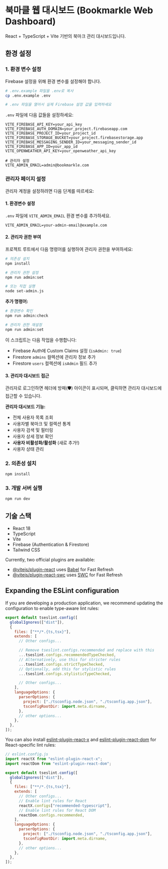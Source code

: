 # 북마클 웹 대시보드 (Bookmarkle Web Dashboard)

React + TypeScript + Vite 기반의 북마크 관리 대시보드입니다.

## 환경 설정

### 1. 환경 변수 설정

Firebase 설정을 위해 환경 변수를 설정해야 합니다.

```bash
# .env.example 파일을 .env로 복사
cp .env.example .env

# .env 파일을 열어서 실제 Firebase 설정 값을 입력하세요
```

`.env` 파일에 다음 값들을 설정하세요:

```env
VITE_FIREBASE_API_KEY=your_api_key
VITE_FIREBASE_AUTH_DOMAIN=your_project.firebaseapp.com
VITE_FIREBASE_PROJECT_ID=your_project_id
VITE_FIREBASE_STORAGE_BUCKET=your_project.firebasestorage.app
VITE_FIREBASE_MESSAGING_SENDER_ID=your_messaging_sender_id
VITE_FIREBASE_APP_ID=your_app_id
VITE_OPENWEATHER_API_KEY=your_openweather_api_key

# 관리자 설정
VITE_ADMIN_EMAIL=admin@bookmarkle.com
```

### 관리자 페이지 설정

관리자 계정을 설정하려면 다음 단계를 따르세요:

#### 1. 환경변수 설정

`.env` 파일에 `VITE_ADMIN_EMAIL` 환경 변수를 추가하세요.

```env
VITE_ADMIN_EMAIL=your-admin-email@example.com
```

#### 2. 관리자 권한 부여

프로젝트 루트에서 다음 명령어를 실행하여 관리자 권한을 부여하세요:

```bash
# 의존성 설치
npm install

# 관리자 권한 설정
npm run admin:set

# 또는 직접 실행
node set-admin.js
```

**추가 명령어:**

```bash
# 환경변수 확인
npm run admin:check

# 관리자 권한 재설정
npm run admin:set
```

이 스크립트는 다음 작업을 수행합니다:

- Firebase Auth에 Custom Claims 설정 (`isAdmin: true`)
- Firestore `admins` 컬렉션에 관리자 정보 추가
- Firestore `users` 컬렉션에 `isAdmin` 필드 추가

#### 3. 관리자 대시보드 접근

관리자로 로그인하면 헤더에 방패(🛡️) 아이콘이 표시되며,
클릭하면 관리자 대시보드에 접근할 수 있습니다.

**관리자 대시보드 기능:**

- 전체 사용자 목록 조회
- 사용자별 북마크 및 컬렉션 통계
- 사용자 검색 및 필터링
- 사용자 상세 정보 확인
- **사용자 비활성화/활성화** (새로 추가!)
- 사용자 상태 관리

### 2. 의존성 설치

```bash
npm install
```

### 3. 개발 서버 실행

```bash
npm run dev
```

## 기술 스택

- React 18
- TypeScript
- Vite
- Firebase (Authentication & Firestore)
- Tailwind CSS

Currently, two official plugins are available:

- [@vitejs/plugin-react](https://github.com/vitejs/vite-plugin-react/blob/main/packages/plugin-react) uses [Babel](https://babeljs.io/) for Fast Refresh
- [@vitejs/plugin-react-swc](https://github.com/vitejs/vite-plugin-react/blob/main/packages/plugin-react-swc) uses [SWC](https://swc.rs/) for Fast Refresh

## Expanding the ESLint configuration

If you are developing a production application, we recommend updating the configuration to enable type-aware lint rules:

```js
export default tseslint.config([
  globalIgnores(["dist"]),
  {
    files: ["**/*.{ts,tsx}"],
    extends: [
      // Other configs...

      // Remove tseslint.configs.recommended and replace with this
      ...tseslint.configs.recommendedTypeChecked,
      // Alternatively, use this for stricter rules
      ...tseslint.configs.strictTypeChecked,
      // Optionally, add this for stylistic rules
      ...tseslint.configs.stylisticTypeChecked,

      // Other configs...
    ],
    languageOptions: {
      parserOptions: {
        project: ["./tsconfig.node.json", "./tsconfig.app.json"],
        tsconfigRootDir: import.meta.dirname,
      },
      // other options...
    },
  },
]);
```

You can also install [eslint-plugin-react-x](https://github.com/Rel1cx/eslint-react/tree/main/packages/plugins/eslint-plugin-react-x) and [eslint-plugin-react-dom](https://github.com/Rel1cx/eslint-react/tree/main/packages/plugins/eslint-plugin-react-dom) for React-specific lint rules:

```js
// eslint.config.js
import reactX from "eslint-plugin-react-x";
import reactDom from "eslint-plugin-react-dom";

export default tseslint.config([
  globalIgnores(["dist"]),
  {
    files: ["**/*.{ts,tsx}"],
    extends: [
      // Other configs...
      // Enable lint rules for React
      reactX.configs["recommended-typescript"],
      // Enable lint rules for React DOM
      reactDom.configs.recommended,
    ],
    languageOptions: {
      parserOptions: {
        project: ["./tsconfig.node.json", "./tsconfig.app.json"],
        tsconfigRootDir: import.meta.dirname,
      },
      // other options...
    },
  },
]);
```
